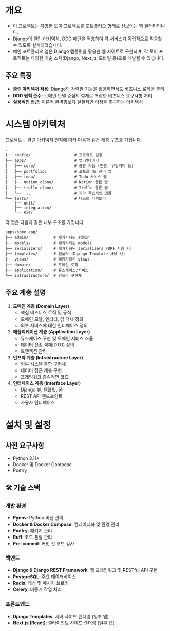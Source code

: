# 개요

- 이 프로젝트는 다양한 토이 프로젝트를 포트폴리오 형태로 선보이는 웹 갤러리입니다.
- Django의 클린 아키텍처, DDD 패턴을 적용하여 각 서비스가 독립적으로 작동할 수 있도록 설계되었습니다.
- 메인 포트폴리오 앱은 Django 템플릿을 활용한 웹 사이트로 구현되며, 각 토이 프로젝트는 다양한 기술 스택(Django, Next.js, 모바일 등)으로 개발될 수 있습니다.

## 주요 특징

- **클린 아키텍처 적용**: Django의 강력한 기능을 활용하면서도 비즈니스 로직을 분리
- **DDD 원칙 준수**: 도메인 모델 중심의 설계로 복잡한 비즈니스 요구사항 처리
- **실용적인 접근**: 이론적 완벽함보다 실질적인 이점을 추구하는 아키텍처

# 시스템 아키텍처

프로젝트는 클린 아키텍처 원칙에 따라 다음과 같은 계층 구조를 가집니다.

```
.
├── config/                   # 프로젝트 설정
├── apps/                     # 앱 컨테이너
│   ├── core/                 # 공통 기능 (인증, 유틸리티 등)
│   ├── portfolio/            # 포트폴리오 관리 앱
│   ├── todo/                 # Todo 서비스 앱
│   ├── notion_clone/         # Notion 클론 앱
│   ├── trello_clone/         # Trello 클론 앱
│   └── ...                   # 기타 독립적인 앱들
└── tests/                    # 테스트 디렉토리
    ├── unit/
    ├── integration/
    └── e2e/
```

각 앱은 다음과 같은 내부 구조를 가집니다.

```
apps/some_app/
├── admin/           # 패키지화된 admin
├── models/          # 패키지화된 models
├── serializers/     # 패키지화된 serializers (DRF 사용 시)
├── templates/       # 템플릿 (Django Template 사용 시)
├── views/           # 패키지화된 views
├── domain/          # 도메인 로직
├── application/     # 유스케이스/서비스
└── infrastructure/  # 인프라 구현체
```

## 주요 계층 설명

1. **도메인 계층 (Domain Layer)**
    - 핵심 비즈니스 로직 및 규칙
    - 도메인 모델, 엔티티, 값 객체 정의
    - 외부 서비스에 대한 인터페이스 정의
2. **애플리케이션 계층 (Application Layer)**
    - 유스케이스 구현 및 도메인 서비스 조율
    - 데이터 전송 객체(DTO) 정의
    - 트랜잭션 관리
3. **인프라 계층 (Infrastructure Layer)**
    - 외부 시스템 통합 구현체
    - 데이터 접근 계층 구현
    - 프레임워크 종속적인 코드
4. **인터페이스 계층 (Interface Layer)**
    - Django 뷰, 템플릿, 폼
    - REST API 엔드포인트
    - 사용자 인터페이스

# 설치 및 설정

## 사전 요구사항

- Python 3.11+
- Docker 및 Docker Compose
- Poetry

## 🛠️ 기술 스택

### 개발 환경

- **Pyenv**: Python 버전 관리
- **Docker & Docker Compose**: 컨테이너화 및 환경 관리
- **Poetry**: 패키지 관리
- **Ruff**: 코드 품질 관리
- **Pre-commit**: 커밋 전 코드 검사

### 백엔드

- **Django & Django REST Framework**: 웹 프레임워크 및 RESTful API 구현
- **PostgreSQL**: 주요 데이터베이스
- **Redis**: 캐싱 및 메시지 브로커
- **Celery**: 비동기 작업 처리

### 프론트엔드

- **Django Templates**: 서버 사이드 렌더링 (일부 앱)
- **Next.js (React)**: 클라이언트 사이드 렌더링 (일부 앱)
